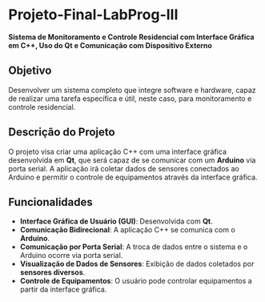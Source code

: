 # Projeto-Final-LabProg-III  
**Sistema de Monitoramento e Controle Residencial com Interface Gráfica em C++, Uso do Qt e Comunicação com Dispositivo Externo**

## Objetivo

Desenvolver um sistema completo que integre software e hardware, capaz de realizar uma tarefa específica e útil, neste caso, para monitoramento e controle residencial.

## Descrição do Projeto

O projeto visa criar uma aplicação C++ com uma interface gráfica desenvolvida em **Qt**, que será capaz de se comunicar com um **Arduino** via porta serial. A aplicação irá coletar dados de sensores conectados ao Arduino e permitir o controle de equipamentos através da interface gráfica.

## Funcionalidades

- **Interface Gráfica de Usuário (GUI)**: Desenvolvida com **Qt**.
- **Comunicação Bidirecional**: A aplicação C++ se comunica com o **Arduino**.
- **Comunicação por Porta Serial**: A troca de dados entre o sistema e o Arduino ocorre via porta serial.
- **Visualização de Dados de Sensores**: Exibição de dados coletados por **sensores diversos**.
- **Controle de Equipamentos**: O usuário pode controlar equipamentos a partir da interface gráfica.
